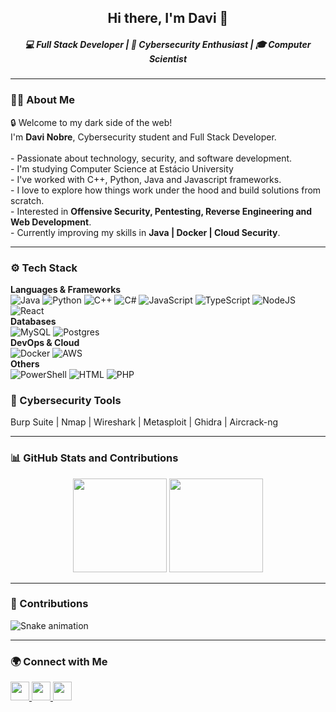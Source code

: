 <!--
**davimalor3/davimalor3** is a ✨ _special_ ✨ repository because its `README.md` (this file) appears on your GitHub profile.

Here are some ideas to get you started:

- 🔭 I’m currently working on ...
- 🌱 I’m currently learning ...
- 👯 I’m looking to collaborate on ...
- 🤔 I’m looking for help with ...
- 💬 Ask me about ...
- 📫 How to reach me: ...
- 😄 Pronouns: ...
- ⚡ Fun fact: ...
-->


<h2 align="center">Hi there, I'm Davi 👋</h2>

<h5 align="center">💻 Full Stack Developer | 🔐 Cybersecurity Enthusiast | 🎓 Computer Scientist</h5>

---

<h3>👨‍💻 About Me</h3>
<p align="left">
🔒 Welcome to my dark side of the web!<br> I'm <b>Davi Nobre</b>, Cybersecurity student and Full Stack Developer.<br><br>
- Passionate about technology, security, and software development.<br>
- I'm studying Computer Science at Estácio University <br>
- I've worked with C++, Python, Java and Javascript frameworks.<br>
- I love to explore how things work under the hood and build solutions from scratch.<br>
- Interested in <b>Offensive Security, Pentesting, Reverse Engineering and Web Development</b>.<br>
- Currently improving my skills in <b>Java | Docker | Cloud Security</b>.
</p>

---

<h3>⚙️ Tech Stack</h3>

**Languages & Frameworks**<br>
![Java](https://skillicons.dev/icons?i=java) 
![Python](https://skillicons.dev/icons?i=py) 
![C++](https://skillicons.dev/icons?i=cpp) 
![C#](https://skillicons.dev/icons?i=cs) 
![JavaScript](https://skillicons.dev/icons?i=javascript) 
![TypeScript](https://skillicons.dev/icons?i=typescript) 
![NodeJS](https://skillicons.dev/icons?i=nodejs) 
![React](https://skillicons.dev/icons?i=react)<br>
**Databases**  
![MySQL](https://skillicons.dev/icons?i=mysql) 
![Postgres](https://skillicons.dev/icons?i=postgres)<br>
**DevOps & Cloud**  
![Docker](https://skillicons.dev/icons?i=docker) 
![AWS](https://skillicons.dev/icons?i=aws)<br>
**Others**  
![PowerShell](https://skillicons.dev/icons?i=powershell) 
![HTML](https://skillicons.dev/icons?i=html) 
![PHP](https://skillicons.dev/icons?i=php)

<h3>🔐 Cybersecurity Tools</h3>
<p>
Burp Suite | Nmap | Wireshark | Metasploit | Ghidra | Aircrack-ng
</p>


---

<h3>📊 GitHub Stats and Contributions</h3>

<div align="center">
  <img src="https://github-readme-stats.vercel.app/api?username=davimalor3&show_icons=true&theme=tokyonight" height="150" />
  <img src="https://github-readme-stats.vercel.app/api/top-langs/?username=davimalor3&layout=compact&theme=tokyonight" height="150" />
</div>

---

<h3>🐍 Contributions</h3>

<img src="https://raw.githubusercontent.com/davimalor3/davimalor3/output/dist/snake.svg" alt="Snake animation" />


---

<h3>🌍 Connect with Me</h3>
<p align="left">
  <a href="https://www.linkedin.com/in/davi-nobre-57206b377/" target="_blank">
    <img src="https://skillicons.dev/icons?i=linkedin" height="30"/>
  </a>
  <a href="mailto:davi.nbtec@gmail.com">
    <img src="https://cdn-icons-png.flaticon.com/512/732/732200.png" height="30"/>
  </a>
  <a href="https://github.com/davimalor3">
    <img src="https://skillicons.dev/icons?i=github" height="30"/>
  </a>
</p>

